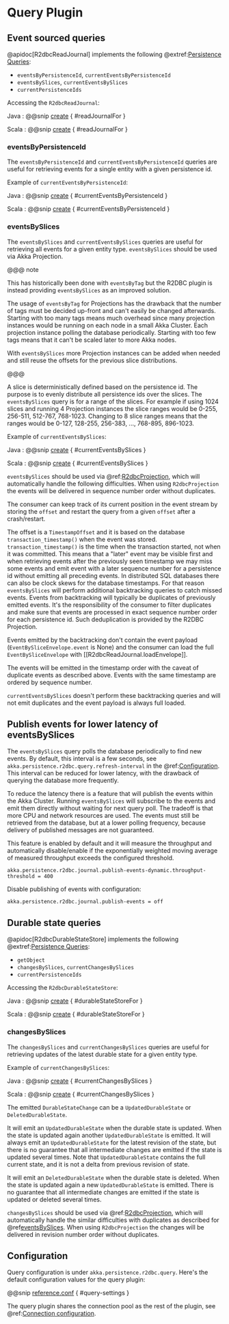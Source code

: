 # Query Plugin

## Event sourced queries

@apidoc[R2dbcReadJournal] implements the following @extref:[Persistence Queries](akka:persistence-query.html):

* `eventsByPersistenceId`, `currentEventsByPersistenceId`
* `eventsBySlices`, `currentEventsBySlices`
* `currentPersistenceIds`

Accessing the `R2dbcReadJournal`:

Java
:  @@snip [create](/docs/src/test/java/jdocs/home/query/QueryDocCompileOnly.java) { #readJournalFor }

Scala
:  @@snip [create](/docs/src/test/scala/docs/home/query/QueryDocCompileOnly.scala) { #readJournalFor }

### eventsByPersistenceId

The `eventsByPersistenceId` and `currentEventsByPersistenceId` queries are useful for retrieving events for a single entity
with a given persistence id.

Example of `currentEventsByPersistenceId`:

Java
:  @@snip [create](/docs/src/test/java/jdocs/home/query/QueryDocCompileOnly.java) { #currentEventsByPersistenceId }

Scala
:  @@snip [create](/docs/src/test/scala/docs/home/query/QueryDocCompileOnly.scala) { #currentEventsByPersistenceId }

### eventsBySlices

The `eventsBySlices` and `currentEventsBySlices` queries are useful for retrieving all events for a given entity type.
`eventsBySlices` should be used via Akka Projection.

@@@ note

This has historically been done with `eventsByTag` but the R2DBC plugin is instead providing `eventsBySlices`
as an improved solution.

The usage of `eventsByTag` for Projections has the drawback that the number of tags must be decided
up-front and can't easily be changed afterwards. Starting with too many tags means much overhead since
many projection instances would be running on each node in a small Akka Cluster. Each projection instance
polling the database periodically. Starting with too few tags means that it can't be scaled later to more
Akka nodes.

With `eventsBySlices` more Projection instances can be added when needed and still reuse the offsets
for the previous slice distributions.

@@@

A slice is deterministically defined based on the persistence id. The purpose is to evenly distribute all
persistence ids over the slices. The `eventsBySlices` query is for a range of the slices. For example if
using 1024 slices and running 4 Projection instances the slice ranges would be 0-255, 256-511, 512-767, 768-1023.
Changing to 8 slice ranges means that the ranges would be 0-127, 128-255, 256-383, ..., 768-895, 896-1023.

Example of `currentEventsBySlices`:

Java
:  @@snip [create](/docs/src/test/java/jdocs/home/query/QueryDocCompileOnly.java) { #currentEventsBySlices }

Scala
:  @@snip [create](/docs/src/test/scala/docs/home/query/QueryDocCompileOnly.scala) { #currentEventsBySlices }

`eventsBySlices` should be used via @ref:[R2dbcProjection](projection.md), which will automatically handle the following
difficulties. When using `R2dbcProjection` the events will be delivered in sequence number order without duplicates.

The consumer can keep track of its current position in the event stream by storing the `offset` and restart the
query from a given `offset` after a crash/restart.

The offset is a `TimestampOffset` and it is based on the database `transaction_timestamp()` when the event was stored.
`transaction_timestamp()` is the time when the transaction started, not when it was committed. This means that a
"later" event may be visible first and when retrieving events after the previously seen timestamp we may miss some
events and emit event with a later sequence number for a persistence id without emitting all preceding events.
In distributed SQL databases there can also be clock skews for the database timestamps. For that reason
`eventsBySlices` will perform additional backtracking queries to catch missed events. Events from backtracking
will typically be duplicates of previously emitted events. It's the responsibility of the consumer to filter
duplicates and make sure that events are processed in exact sequence number order for each persistence id.
Such deduplication is provided by the R2DBC Projection.

Events emitted by the backtracking don't contain the event payload (`EventBySliceEnvelope.event` is None) and the
consumer can load the full `EventBySliceEnvelope` with [[R2dbcReadJournal.loadEnvelope]].

The events will be emitted in the timestamp order with the caveat of duplicate events as described above. Events
with the same timestamp are ordered by sequence number.

`currentEventsBySlices` doesn't perform these backtracking queries and will not emit duplicates and the
event payload is always full loaded.

## Publish events for lower latency of eventsBySlices

The `eventsBySlices` query polls the database periodically to find new events. By default, this interval is a
few seconds, see `akka.persistence.r2dbc.query.refresh-interval` in the @ref:[Configuration](#configuration).
This interval can be reduced for lower latency, with the drawback of querying the database more frequently.

To reduce the latency there is a feature that will publish the events within the Akka Cluster. Running
`eventsBySlices` will subscribe to the events and emit them directly without waiting for next query poll.
The tradeoff is that more CPU and network resources are used. The events must still be retrieved from the database,
but at a lower polling frequency, because delivery of published messages are not guaranteed.

This feature is enabled by default and it will measure the throughput and automatically disable/enable if
the exponentially weighted moving average of measured throughput exceeds the configured threshold.

```
akka.persistence.r2dbc.journal.publish-events-dynamic.throughput-threshold = 400
```

Disable publishing of events with configuration:

```
akka.persistence.r2dbc.journal.publish-events = off
```

## Durable state queries

@apidoc[R2dbcDurableStateStore] implements the following @extref:[Persistence Queries](akka:durable-state/persistence-query.html):

* `getObject`
* `changesBySlices`, `currentChangesBySlices`
* `currentPersistenceIds`

Accessing the `R2dbcDurableStateStore`:

Java
:  @@snip [create](/docs/src/test/java/jdocs/home/query/QueryDocCompileOnly.java) { #durableStateStoreFor }

Scala
:  @@snip [create](/docs/src/test/scala/docs/home/query/QueryDocCompileOnly.scala) { #durableStateStoreFor }

### changesBySlices

The `changesBySlices` and `currentChangesBySlices` queries are useful for retrieving updates of the latest durable state
for a given entity type.

Example of `currentChangesBySlices`:

Java
:  @@snip [create](/docs/src/test/java/jdocs/home/query/QueryDocCompileOnly.java) { #currentChangesBySlices }

Scala
:  @@snip [create](/docs/src/test/scala/docs/home/query/QueryDocCompileOnly.scala) { #currentChangesBySlices }

The emitted `DurableStateChange` can be a `UpdatedDurableState` or `DeletedDurableState`.

It will emit an `UpdatedDurableState` when the durable state is updated. When the state is updated again another
`UpdatedDurableState` is emitted. It will always emit an `UpdatedDurableState` for the latest revision of the state,
but there is no guarantee that all intermediate changes are emitted if the state is updated several times. Note that
`UpdatedDurableState` contains the full current state, and it is not a delta from previous revision of state.

It will emit an `DeletedDurableState` when the durable state is deleted. When the state is updated again a new
`UpdatedDurableState` is emitted. There is no guarantee that all intermediate changes are emitted if the state is
updated or deleted several times.

`changesBySlices` should be used via @ref:[R2dbcProjection](projection.md), which will automatically handle the similar difficulties
with duplicates as described for @ref[eventsBySlices](#eventsbyslices). When using `R2dbcProjection` the changes
will be delivered in revision number order without duplicates.

## Configuration

Query configuration is under `akka.persistence.r2dbc.query`. Here's the default configuration values for the query plugin:

@@snip [reference.conf](/core/src/main/resources/reference.conf) { #query-settings }

The query plugin shares the connection pool as the rest of the plugin, see @ref:[Connection configuration](config.md#connection-configuration).

